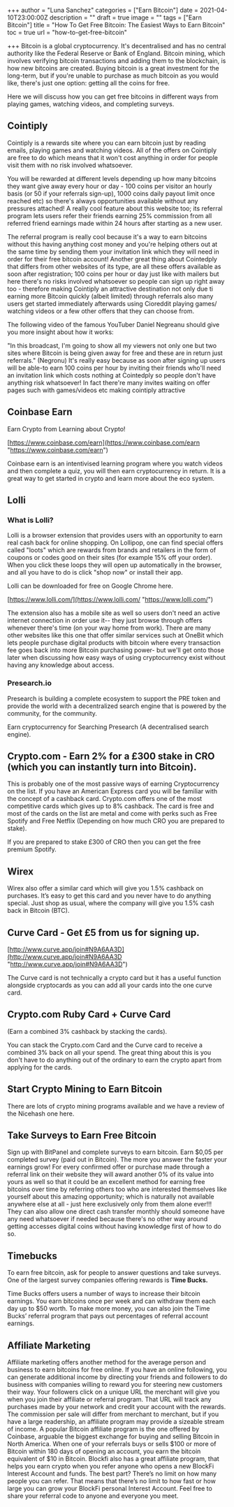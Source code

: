 +++
author = "Luna Sanchez"
categories = ["Earn Bitcoin"]
date = 2021-04-10T23:00:00Z
description = ""
draft = true
image = ""
tags = ["Earn Bitcoin"]
title = "How To Get Free Bitcoin: The Easiest Ways to Earn Bitcoin"
toc = true
url = "how-to-get-free-bitcoin"

+++
Bitcoin is a global cryptocurrency. It's decentralised and has no central authority like the Federal Reserve or Bank of England. Bitcoin mining, which involves verifying bitcoin transactions and adding them to the blockchain, is how new bitcoins are created. Buying bitcoin is a great investment for the long-term, but if you're unable to purchase as much bitcoin as you would like, there's just one option: getting all the coins for free.

Here we will discuss how you can get free bitcoins in different ways from playing games, watching videos, and completing surveys.

## Cointiply

Cointiply is a rewards site where you can earn bitcoin just by reading emails, playing games and watching videos. All of the offers on Cointiply are free to do which means that it won't cost anything in order for people visit them with no risk involved whatsoever.

You will be rewarded at different levels depending up how many bitcoins they want give away every hour or day - 100 coins per visitor an hourly basis (or 50 if your referrals sign-up), 1000 coins daily payout limit once reached etc) so there's always opportunities available without any pressures attached! A really cool feature about this website too; its referral program lets users refer their friends earning 25% commission from all referred friend earnings made within 24 hours after starting as a new user.

The referral program is really cool because it's a way to earn bitcoins without this having anything cost money and you're helping others out at the same time by sending them your invitation link which they will need in order for their free bitcoin account! Another great thing about Cointedply that differs from other websites of its type, are all these offers available as soon after registration; 100 coins per hour or day just like with mailers but here there's no risks involved whatsoever so people can sign up right away too - therefore making Cointiply an attractive destination not only due ti earning more Bitcoin quickly (albeit limited) through referrals also many users get started immediately afterwards using Cioreddit playing games/ watching videos or a few other offers that they can choose from.

The following video of the famous YouTuber Daniel Negreanu should give you more insight about how it works:

"In this broadcast, I'm going to show all my viewers not only one but two sites where Bitcoin is being given away for free and these are in return just referrals." (Negronu) It's really easy because as soon after signing up users will be able-to earn 100 coins per hour by inviting their friends who'll need an invitation link which costs nothing at Cointedply so people don't have anything risk whatsoever! In fact there're many invites waiting on offer pages such with games/videos etc making cointiply attractive

## Coinbase Earn

Earn Crypto from Learning about Crypto!

[https://www.coinbase.com/earn](https://www.coinbase.com/earn "https://www.coinbase.com/earn")

Coinbase earn is an intentivised learning program where you watch videos and then complete a quiz, you will then earn cryptocurrency in return. It is a great way to get started in crypto and learn more about the eco system.

## Lolli

### What is Lolli?

Lolli is a browser extension that provides users with an opportunity to earn real cash back for online shopping. On Lollipop, one can find special offers called "loots" which are rewards from brands and retailers in the form of coupons or codes good on their sites (for example 15% off your order). When you click these loops they will open up automatically in the browser, and all you have to do is click "shop now" or install their app.

Lolli can be downloaded for free on Google Chrome here.

[https://www.lolli.com/](https://www.lolli.com/ "https://www.lolli.com/")

The extension also has a mobile site as well so users don't need an active internet connection in order use it-- they just browse through offers whenever there's time (on your way home from work). There are many other websites like this one that offer similar services such at OneBit which lets people purchase digital products with bitcoin where every transaction fee goes back into more Bitcoin purchasing power- but we'll get onto those later when discussing how easy ways of using cryptocurrency exist without having any knowledge about access.

### Presearch.io

Presearch is building a complete ecosystem to support the PRE token and provide the world with a decentralized search engine that is powered by the community, for the community.

Earn cryptocurrency for Searching Presearch (A decentralised search engine).

## Crypto.com - Earn 2% for a £300 stake in CRO (which you can instantly turn into Bitcoin).

This is probably one of the most passive ways of earning Cryptocurrency on the list. If you have an American Express card you will be familiar with the concept of a cashback card. Crypto.com offers one of the most competitive cards which gives up to 8% cashback. The card is free and most of the cards on the list are metal and come with perks such as Free Spotify and Free Netflix (Depending on how much CRO you are prepared to stake).

If you are prepared to stake £300 of CRO then you can get the free premium Spotify.

## Wirex

Wirex also offer a similar card which will give you 1.5% cashback on purchases. It’s easy to get this card and you never have to do anything special. Just shop as usual, where the company will give you 1.5% cash back in Bitcoin (BTC).

## Curve Card - Get £5 from us for signing up.

[http://www.curve.app/join#N9A6AA3D](http://www.curve.app/join#N9A6AA3D "http://www.curve.app/join#N9A6AA3D")

The Curve card is not technically a crypto card but it has a useful function alongside cryptocards as you can add all your cards into the one curve card.

## Crypto.com Ruby Card + Curve Card

(Earn a combined 3% cashback by stacking the cards).

You can stack the Crypto.com Card and the Curve card to receive a combined 3% back on all your spend. The great thing about this is you don't have to do anything out of the ordinary to earn the crypto apart from applying for the cards.

## **Start Crypto Mining to Earn Bitcoin**

There are lots of crypto mining programs available and we have a review of the Nicehash one here.

## **Take Surveys to Earn Free Bitcoin**

Sign up with BitPanel and complete surveys to earn bitcoin. Earn $0,05 per completed survey (paid out in Bitcoin). The more you answer the faster your earnings grow! For every confirmed offer or purchase made through a referral link on their website they will award another 0% of its value into yours as well so that it could be an excellent method for earning free bitcoins over time by referring others too who are interested themselves like yourself about this amazing opportunity; which is naturally not available anywhere else at all - just here exclusively only from them alone ever!!! They can also allow one direct cash transfer monthly should someone have any need whatsoever if needed because there's no other way around getting accesses digital coins without having knowledge first of how to do so.

## Timebucks

To earn free bitcoin, ask for people to answer questions and take surveys. One of the largest survey companies offering rewards is **Time Bucks.**

Time Bucks offers users a number of ways to increase their bitcoin earnings. You earn bitcoins once per week and can withdraw them each day up to $50 worth. To make more money, you can also join the Time Bucks’ referral program that pays out percentages of referral account earnings.

## Affiliate Marketing

Affiliate marketing offers another method for the average person and business to earn bitcoins for free online. If you have an online following, you can generate additional income by directing your friends and followers to do business with companies willing to reward you for steering new customers their way. Your followers click on a unique URL the merchant will give you when you join their affiliate or referral program. That URL will track any purchases made by your network and credit your account with the rewards. The commission per sale will differ from merchant to merchant, but if you have a large readership, an affiliate program may provide a sizeable stream of income. A popular Bitcoin affiliate program is the one offered by Coinbase, arguable the biggest exchange for buying and selling Bitcoin in North America. When one of your referrals buys or sells $100 or more of Bitcoin within 180 days of opening an account, you earn the bitcoin equivalent of $10 in Bitcoin. Blockfi also has a great affiliate program, that helps you earn crypto when you refer anyone who opens a new BlockFi Interest Account and funds. The best part? There’s no limit on how many people you can refer. That means that there’s no limit to how fast or how large you can grow your BlockFi personal Interest Account. Feel free to share your referral code to anyone and everyone you meet.